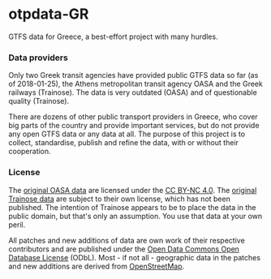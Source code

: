 # otpdata-GR

GTFS data for Greece, a best-effort project with many hurdles.

### Data providers

Only two Greek transit agencies have provided public GTFS data 
so far (as of 2018-01-25), the Athens metropolitan transit agency 
OASA and the Greek railways (Trainose). The data is very outdated 
(OASA) and of questionable quality (Trainose).

There are dozens of other public transport providers in Greece, 
who cover big parts of the country and provide important services, 
but do not provide any open GTFS data or any data at all. The 
purpose of this project is to collect, standardise, publish and 
refine the data, with or without their cooperation. 

### License

The [original OASA data](http://geodata.gov.gr/en/dataset/oasa) 
are licensed under the 
[CC BY-NC 4.0](https://creativecommons.org/licenses/by-nc/4.0/legalcode). 
The [original Trainose data](http://www.trainose.gr/gtfs/) are
subject to their own license, which has not been published. The 
intention of Trainose appears to be to place the data in the 
public domain, but that's only an assumption. You use that data 
at your own peril. 

All patches and new additions of data are own work of their respective 
contributors and are published under the [Open Data Commons Open Database 
License](https://opendatacommons.org/licenses/odbl/1.0/) (ODbL). Most - if 
not all - geographic data in the patches and new additions are derived 
from [OpenStreetMap](http://osm.org).

